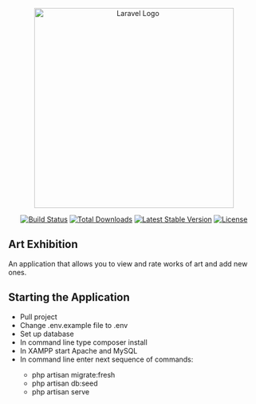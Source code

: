 <p align="center"><a href="https://laravel.com" target="_blank"><img src="https://raw.githubusercontent.com/laravel/art/master/logo-lockup/5%20SVG/2%20CMYK/1%20Full%20Color/laravel-logolockup-cmyk-red.svg" width="400" alt="Laravel Logo"></a></p>

<p align="center">
<a href="https://github.com/laravel/framework/actions"><img src="https://github.com/laravel/framework/workflows/tests/badge.svg" alt="Build Status"></a>
<a href="https://packagist.org/packages/laravel/framework"><img src="https://img.shields.io/packagist/dt/laravel/framework" alt="Total Downloads"></a>
<a href="https://packagist.org/packages/laravel/framework"><img src="https://img.shields.io/packagist/v/laravel/framework" alt="Latest Stable Version"></a>
<a href="https://packagist.org/packages/laravel/framework"><img src="https://img.shields.io/packagist/l/laravel/framework" alt="License"></a>
</p>

## Art Exhibition
<p>An application that allows you to view and rate works of art and add new ones.</p>

## Starting the Application

<ul>
    <li>Pull project</li>
    <li>Change .env.example file to .env</li>
    <li>Set up database</li>
    <li>In command line type composer install</li>
    <li>In XAMPP start Apache and MySQL</li>
    <li>In command line enter next sequence of commands:</li>
    <ul>
        <li>php artisan migrate:fresh</li>
        <li>php artisan db:seed</li>
        <li>php artisan serve</li>
    </ul>
</ul>